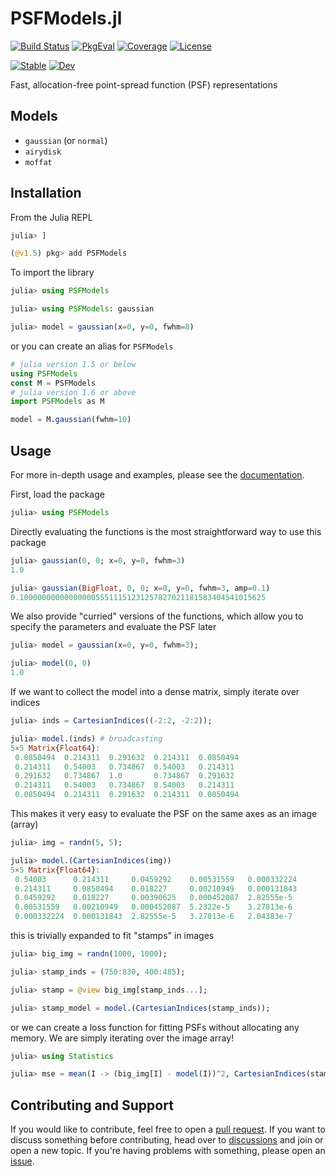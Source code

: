 # PSFModels.jl

[![Build Status](https://github.com/juliaastro/PSFModels.jl/workflows/CI/badge.svg?branch=main)](https://github.com/juliaastro/PSFModels.jl/actions)
[![PkgEval](https://juliaci.github.io/NanosoldierReports/pkgeval_badges/P/PSFModels.svg)](https://juliaci.github.io/NanosoldierReports/pkgeval_badges/report.html)
[![Coverage](https://codecov.io/gh/juliaastro/PSFModels.jl/branch/main/graph/badge.svg?branch=main)](https://codecov.io/gh/juliaastro/PSFModels.jl)
[![License](https://img.shields.io/badge/License-MIT-yellow.svg)](https://opensource.org/licenses/MIT)

[![Stable](https://img.shields.io/badge/docs-stable-blue.svg)](https://juliaastro.github.io/PSFModels.jl/stable)
[![Dev](https://img.shields.io/badge/docs-dev-blue.svg)](https://juliaastro.github.io/PSFModels.jl/dev)

Fast, allocation-free point-spread function (PSF) representations

## Models

* `gaussian` (or `normal`)
* `airydisk`
* `moffat`

## Installation

From the Julia REPL

```julia
julia> ]

(@v1.5) pkg> add PSFModels
```

To import the library

```julia
julia> using PSFModels
```

```julia
julia> using PSFModels: gaussian

julia> model = gaussian(x=0, y=0, fwhm=8)
```

or you can create an alias for `PSFModels`

```julia
# julia version 1.5 or below
using PSFModels
const M = PSFModels
# julia version 1.6 or above
import PSFModels as M

model = M.gaussian(fwhm=10)
```

## Usage

For more in-depth usage and examples, please see the [documentation](https://juliaastro.github.io/PSFModels.jl/dev/).

First, load the package

```julia
julia> using PSFModels
```

Directly evaluating the functions is the most straightforward way to use this package

```julia
julia> gaussian(0, 0; x=0, y=0, fwhm=3)
1.0

julia> gaussian(BigFloat, 0, 0; x=0, y=0, fwhm=3, amp=0.1)
0.1000000000000000055511151231257827021181583404541015625
```

We also provide "curried" versions of the functions, which allow you to specify the parameters and evaluate the PSF later

```julia
julia> model = gaussian(x=0, y=0, fwhm=3);

julia> model(0, 0)
1.0
```

If we want to collect the model into a dense matrix, simply iterate over indices

```julia
julia> inds = CartesianIndices((-2:2, -2:2));

julia> model.(inds) # broadcasting
5×5 Matrix{Float64}:
 0.0850494  0.214311  0.291632  0.214311  0.0850494
 0.214311   0.54003   0.734867  0.54003   0.214311
 0.291632   0.734867  1.0       0.734867  0.291632
 0.214311   0.54003   0.734867  0.54003   0.214311
 0.0850494  0.214311  0.291632  0.214311  0.0850494
```

This makes it very easy to evaluate the PSF on the same axes as an image (array)

```julia
julia> img = randn(5, 5);

julia> model.(CartesianIndices(img))
5×5 Matrix{Float64}:
 0.54003      0.214311     0.0459292    0.00531559   0.000332224
 0.214311     0.0850494    0.018227     0.00210949   0.000131843
 0.0459292    0.018227     0.00390625   0.000452087  2.82555e-5
 0.00531559   0.00210949   0.000452087  5.2322e-5    3.27013e-6
 0.000332224  0.000131843  2.82555e-5   3.27013e-6   2.04383e-7
```

this is trivially expanded to fit "stamps" in images

```julia
julia> big_img = randn(1000, 1000);

julia> stamp_inds = (750:830, 400:485);

julia> stamp = @view big_img[stamp_inds...];

julia> stamp_model = model.(CartesianIndices(stamp_inds));
```

or we can create a loss function for fitting PSFs without allocating any memory. We are simply iterating over the image array!

```julia
julia> using Statistics

julia> mse = mean(I -> (big_img[I] - model(I))^2, CartesianIndices(stamp_inds));
```

## Contributing and Support

If you would like to contribute, feel free to open a [pull request](https://github.com/JuliaAstro/PSFModels.jl/pulls). If you want to discuss something before contributing, head over to [discussions](https://github.com/JuliaAstro/PSFModels.jl/discussions) and join or open a new topic. If you're having problems with something, please open an [issue](https://github.com/JuliaAstro/PSFModels.jl/issues).
